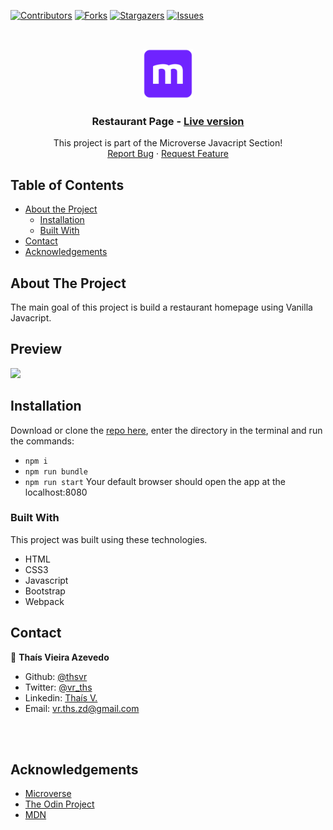[![Contributors][contributors-shield]][contributors-url]
[![Forks][forks-shield]][forks-url]
[![Stargazers][stars-shield]][stars-url]
[![Issues][issues-shield]][issues-url]

<!-- PROJECT LOGO -->
<br />
<p align="center">
  <a href="https://github.com/thsvr/restaurant-page">
    <img src="public/img/mLogo.png" alt="Logo" width="80" height="80">
  </a>

  <h3 align="center">Restaurant Page -
  <a href=''> Live version</a></h3>

  <p align="center">
    This project is part of the Microverse Javacript Section!
    <br />
    <a href="https://github.com/thsvr/restaurant-page/issues">Report Bug</a>
    ·
    <a href="https://github.com/thsvr/restaurant-page/issues">Request Feature</a>
  </p>
</p>

<!-- TABLE OF CONTENTS -->

## Table of Contents

- [About the Project](#about-the-project)
  - [Installation](#installation)
  - [Built With](#built-with)
- [Contact](#contact)
- [Acknowledgements](#acknowledgements)

<!-- ABOUT THE PROJECT -->

## About The Project

The main goal of this project is build a restaurant homepage using  Vanilla Javacript.

## Preview

![](chocolate-page.gif)

<!-- <div align="center">
  <img src="public/img/screenshot.png" width="800">
</div> -->

<!-- ABOUT THE PROJECT -->

## Installation

Download or clone the [repo here](https://github.com/thsvr/restaurant-page), enter the directory in the terminal and run the commands:

- `npm i`
- `npm run bundle`
- `npm run start`
  Your default browser should open the app at the localhost:8080
### Built With

This project was built using these technologies.

- HTML
- CSS3
- Javascript
- Bootstrap
- Webpack

<!-- CONTACT -->

## Contact

👤 **Thaís Vieira Azevedo**

- Github: [@thsvr](https://github.com/thsvr)
- Twitter: [@vr_ths](https://twitter.com/vr_ths)
- Linkedin: [Thaís V.](https://www.linkedin.com/in/vr-ths-zd/)
- Email: [vr.ths.zd@gmail.com](vr.ths.zd@gmail.com)

<br />
<br />

<!-- ACKNOWLEDGEMENTS -->

## Acknowledgements

- [Microverse](https://www.microverse.org/)
- [The Odin Project](https://www.theodinproject.com/)
- [MDN](https://developer.mozilla.org/en-US/docs/Web/JavaScript)

<!-- MARKDOWN LINKS & IMAGES -->
<!-- https://www.markdownguide.org/basic-syntax/#reference-style-links -->

[contributors-shield]: https://img.shields.io/github/contributors/thsvr/restaurant-page.svg?style=flat-square
[contributors-url]: https://github.com/thsvr/restaurant-page/graphs/contributors
[forks-shield]: https://img.shields.io/github/forks/thsvr/restaurant-page.svg?style=flat-square
[forks-url]: https://github.com/thsvr/restaurant-page/network/members
[stars-shield]: https://img.shields.io/github/stars/thsvr/restaurant-page.svg?style=flat-square
[stars-url]: https://github.com/thsvr/restaurant-page/stargazers
[issues-shield]: https://img.shields.io/github/issues/thsvr/restaurant-page.svg?style=flat-square
[issues-url]: https://github.com/thsvr/restaurant-page
[product-screenshot]: img/screenshot.PNG
